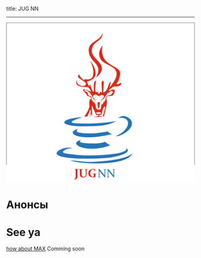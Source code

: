 title: JUG NN
<link href="//maxcdn.bootstrapcdn.com/font-awesome/4.2.0/css/font-awesome.min.css" rel="stylesheet">



<i class="fa fa-telegram" aria-hidden="true"></i>
<i class="fa fa-vk" aria-hidden="true"></i>
<i class="fa fa-youtube" aria-hidden="true"></i>
<i class="fa fa-twitter" aria-hidden="true"></i>

___



![](/testOlen.png)



# Анонсы

<h1>See ya</h1>
<a href="/max.html">how about MAX</a>
Comming soon
